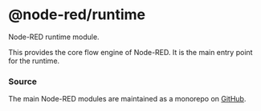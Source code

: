 @node-red/runtime
====================

Node-RED runtime module.

This provides the core flow engine of Node-RED. It is the main entry point for
the runtime.

### Source

The main Node-RED modules are maintained as a monorepo on [GitHub](https://github.com/node-red/node-red).
